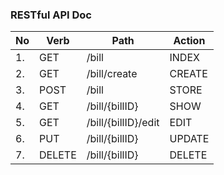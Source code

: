 ### RESTful API Doc

| No | Verb | Path | Action |
|----|------|------|--------|
| 1. |  GET | /bill| INDEX  | 
| 2. |  GET | /bill/create| CREATE  | 
| 3. |  POST | /bill| STORE  | 
| 4. |  GET | /bill/{billID} | SHOW  | 
| 5. |  GET | /bill/{billID}/edit| EDIT  | 
| 6. |  PUT | /bill/{billID}| UPDATE  | 
| 7. |  DELETE | /bill/{billID}| DELETE  |